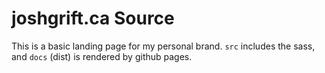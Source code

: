 # joshgrift.ca Source

This is a basic landing page for my personal brand. `src` includes the sass, and `docs` (dist) is rendered by github pages.
